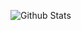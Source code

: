 ![Github Stats](https://github-readme-stats.vercel.app/api?username=fatdove77&show_icons=true&theme=dark&count_private=true)
